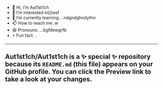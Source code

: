 - 👋 Hi, I’m Aut1st1ch 
- 👀 I’m interested in)))esf
- 🌱 I’m currently learning ...ndgndghndythn
- 📫 How to reach me .w
- 😄 Pronouns: ...bgfdewgrfb
- ⚡ Fun fact: .
---
Aut1st1ch/Aut1st1ch is a ✨ special ✨ repository because its `README.md` (this file) appears on your GitHub profile.
You can click the Preview link to take a look at your changes.
---
